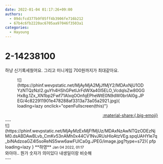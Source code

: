 ```yaml
---
date: 2022-01-04 01:17:26+09:00
authors:
  - 09dcfcd377b9f05ff4b3906fe716b212
  - 67b4c6fb2220ac6705aa97046f3503a1
categories:
  - Hayoung
---
```


# 2-14238100

<div class="post-container" markdown="1">
<div class="content-container md-sidebar__scrollwrap" markdown="1">

하냥 신기록세웠어요. 그리고 미니게임 700원까지가 최대같아요.
<figure markdown="1">
![](https://phinf.wevpstatic.net/MjAyMjA2MjJfMjY2/MDAxNjU1ODYzNTQzNzI2.guYh4HShGPetIJrFdWXa40l5ELO_VcdqlsZw80GGHx8g.1Zx_XN1bp2Fwf71AIxqOOnfqEPheWtE0N9dW0brIAl0g.JPEG/4c822911901e478288af3313a73a05a2921.jpg){ loading=lazy onclick="openFullscreen(this)"}
</figure>


</div>
</div>

<div style="text-align: right;" markdown="1">
<a href="https://weverse.io/fromis9/fanpost/2-14238100" style="text-align: right;">:material-share:{.big-emoji}</a>
</div>
---

<div class="comments-container md-sidebar__scrollwrap" markdown="1">
<div class="comment" markdown="1">
<div class='id-container' markdown="1">
![](https://phinf.wevpstatic.net/MjAyMzExMjFfMjUz/MDAxNzAwNTQzODEzNjM0.dsABDAwBLvb_CmKv53nAMh0x44CV1NvJRUsHloAtzVEg.spqUAHYle7q_biNAdzoaGZ4l5soReNS5ww6awFUlCa0g.JPEG/image.jpg?type=s72){ pfp loading=lazy }
**<span class="artist">하영</span>** <small>Jan 04 2022, 01:17</small><br>
</div>
<div class='comment-body' markdown="1">
와아아.. 뭔가 숫자가 의미있다 내생일이랑 비슷해
</div>
</div>
</div>
---
